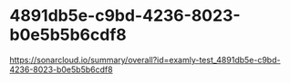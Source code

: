 # 4891db5e-c9bd-4236-8023-b0e5b5b6cdf8
https://sonarcloud.io/summary/overall?id=examly-test_4891db5e-c9bd-4236-8023-b0e5b5b6cdf8
